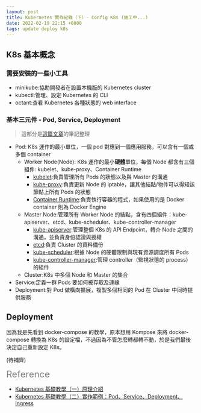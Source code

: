 ```yaml
---
layout: post
title: Kubernetes 實作紀錄（下）- Config K8s (施工中...)
date: 2022-02-19 22:15 +0800
tags: update deploy k8s
---
```


## K8s 基本概念
### 需要安裝的一些小工具
* minikube:協助開發者在設置本機版的 Kubernetes cluster
* kubectl:管理、設定 Kubernetes 的 CLI
* octant:查看 Kubernetes 各種狀態的 web interface

### 基本三元件 - Pod, Service, Deployment
> 這部分是[這篇文章](https://cwhu.medium.com/kubernetes-basic-concept-tutorial-e033e3504ec0)的筆記整理

* Pod: K8s 運作的最小單位，一個 pod 對應到一個應用服務，可以含有一個或多個 container
  * Worker Node(Node): K8s 運作的最小**硬體**單位，每個 Node 都含有三個組件: kubelet、kube-proxy、Container Runtime
    * <ins>kubelet</ins>:負責管理所有 Pods 的狀態以及與 Master 的溝通
    * <ins>kube-proxy</ins>:負責更新 Node 的 iptable，讓其他結點/物件可以得知該節點上所有 Pods 的狀態
    * <ins>Container Runtime</ins>:負責執行容器的程式，如果使用的是 Docker container 則為 Docker Engine
  * Master Node:管理所有 Worker Node 的結點，含有四個組件：kube-apiserver、etcd、kube-scheduler、kube-controller-manager
    * <ins>kube-apiserver</ins>:管理整個 K8s 的 API Endpoint，轉介 Node 之間的溝通，並負責身份認證與授權
    * <ins>etcd</ins>:負責 Cluster 的資料備份
    * <ins>kube-scheduler</ins>:根據 Node 的硬體限制與現有資源調度所有 Pods
    * <ins>kube-controller-manager</ins>:管理 controller（監視狀態的 process）的組件
  * Cluster:K8s 中多個 Node 和 Master 的集合
* Service:定義一群 Pods 要如何被存取及連線
* Deployment:對 Pod 做橫向擴展，複製多個相同的 Pod 在 Cluster 中同時提供服務


## Deployment
因為我是先看到 docker-compose 的教學，原本想用 Kompose 來將 docker-compose 轉換為 K8s 的設定檔，不過因為不管怎麼轉都轉不動，於是我們最後決定自己重新設定 K8s。

(待補齊)

<font color="grey" style="font-size: 24px">Reference</font>
* [Kubernetes 基礎教學（一）原理介紹](https://cwhu.medium.com/kubernetes-basic-concept-tutorial-e033e3504ec0)
* [Kubernetes 基礎教學（二）實作範例：Pod、Service、Deployment、Ingress](https://cwhu.medium.com/kubernetes-implement-ingress-deployment-tutorial-7431c5f96c3e)

